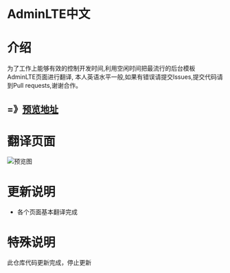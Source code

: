 AdminLTE中文
============


介绍
====
为了工作上能够有效的控制开发时间,利用空闲时间把最流行的后台模板AdminLTE页面进行翻译,
本人英语水平一般,如果有错误请提交Issues,提交代码请到Pull requests,谢谢合作。


## =》[预览地址](http://adminlte.xueyao.org/pages/index.html)

翻译页面
========
![预览图](https://github.com/flowstone/AdminLTE-cn/blob/master/dist/prev/20170106.gif)


更新说明
========
* 各个页面基本翻译完成

特殊说明
========
此仓库代码更新完成，停止更新
